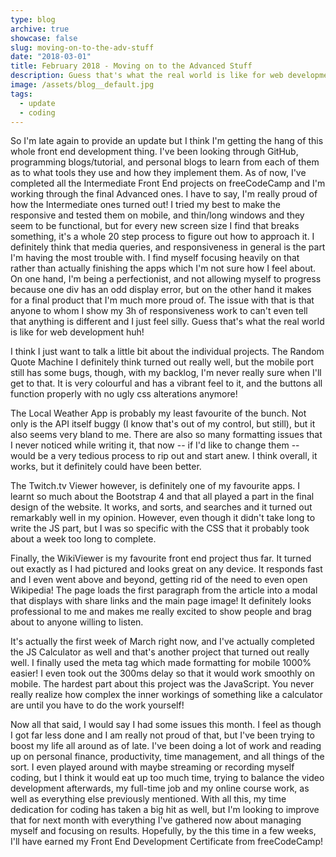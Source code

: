 ```yaml
---
type: blog
archive: true
showcase: false
slug: moving-on-to-the-adv-stuff
date: "2018-03-01"
title: February 2018 - Moving on to the Advanced Stuff
description: Guess that's what the real world is like for web development.
image: /assets/blog__default.jpg
tags:
  - update
  - coding
---
```


So I'm late again to provide an update but I think I'm getting the hang of this whole front end development thing. I've been looking through GitHub, programming blogs/tutorial, and personal blogs to learn from each of them as to what tools they use and how they implement them. As of now, I've completed all the Intermediate Front End projects on freeCodeCamp and I'm working through the final Advanced ones. I have to say, I'm really proud of how the Intermediate ones turned out! I tried my best to make the responsive and tested them on mobile, and thin/long windows and they seem to be functional, but for every new screen size I find that breaks something, it's a whole 20 step process to figure out how to approach it. I definitely think that media queries, and responsiveness in general is the part I'm having the most trouble with. I find myself focusing heavily on that rather than actually finishing the apps which I'm not sure how I feel about. On one hand, I'm being a perfectionist, and not allowing myself to progress because one div has an odd display error, but on the other hand it makes for a final product that I'm much more proud of. The issue with that is that anyone to whom I show my 3h of responsiveness work to can't even tell that anything is different and I just feel silly. Guess that's what the real world is like for web development huh!

I think I just want to talk a little bit about the individual projects. The Random Quote Machine I definitely think turned out really well, but the mobile port still has some bugs, though, with my backlog, I'm never really sure when I'll get to that. It is very colourful and has a vibrant feel to it, and the buttons all function properly with no ugly css alterations anymore!

The Local Weather App is probably my least favourite of the bunch. Not only is the API itself buggy (I know that's out of my control, but still), but it also seems very bland to me. There are also so many formatting issues that I never noticed while writing it, that now -- if I'd like to change them -- would be a very tedious process to rip out and start anew. I think overall, it works, but it definitely could have been better.

The Twitch.tv Viewer however, is definitely one of my favourite apps. I learnt so much about the Bootstrap 4 and that all played a part in the final design of the website. It works, and sorts, and searches and it turned out remarkably well in my opinion. However, even though it didn't take long to write the JS part, but I was so specific with the CSS that it probably took about a week too long to complete.

Finally, the WikiViewer is my favourite front end project thus far. It turned out exactly as I had pictured and looks great on any device. It responds fast and I even went above and beyond, getting rid of the need to even open Wikipedia! The page loads the first paragraph from the article into a modal that displays with share links and the main page image! It definitely looks professional to me and makes me really excited to show people and brag about to anyone willing to listen.

It's actually the first week of March right now, and I've actually completed the JS Calculator as well and that's another project that turned out really well. I finally used the meta tag which made formatting for mobile 1000% easier! I even took out the 300ms delay so that it would work smoothly on mobile. The hardest part about this project was the JavaScript. You never really realize how complex the inner workings of something like a calculator are until you have to do the work yourself!

Now all that said, I would say I had some issues this month. I feel as though I got far less done and I am really not proud of that, but I've been trying to boost my life all around as of late. I've been doing a lot of work and reading up on personal finance, productivity, time management, and all things of the sort. I even played around with maybe streaming or recording myself coding, but I think it would eat up too much time, trying to balance the video development afterwards, my full-time job and my online course work, as well as everything else previously mentioned. With all this, my time dedication for coding has taken a big hit as well, but I'm looking to improve that for next month with everything I've gathered now about managing myself and focusing on results. Hopefully, by the this time in a few weeks, I'll have earned my Front End Development Certificate from freeCodeCamp!
